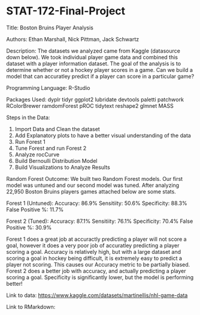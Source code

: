 # STAT-172-Final-Project

Title: Boston Bruins Player Analysis

Authors: Ethan Marshall, Nick Pittman, Jack Schwartz

Description: The datasets we analyzed came from Kaggle (datasource down below). We took individual player game data and combined this dataset with a player information dataset. The goal of the analysis is to determine whether or not a hockey player scores in a game. Can we build a model that can accuratley predict if a player can score in a particular game?

Programming Language: R-Studio

Packages Used:
dyplr
tidyr
ggplot2
lubridate
devtools
paletti
patchwork
RColorBrewer
ramdomForest
pROC
tidytext
reshape2
glmnet
MASS

Steps in the Data:
1) Import Data and Clean the dataset
2) Add Explanatory plots to have a better visual understanding of the data
3) Run Forest 1
4) Tune Forest and run Forest 2
5) Analyze rocCurve
6) Build Bernoulli Distribution Model
7) Build Visualizations to Analyze Results

Random Forest Outcome:
We built two Random Forest models. Our first model was untuned and our second model was tuned. After analyzing 22,950 Boston Bruins players games attached below are some stats.

Forest 1 (Untuned):
Accuracy: 86.9%
Sensitiity: 50.6%
Specificity: 88.3%
False Positive %: 11.7%

Forest 2 (Tuned):
Accuracy: 87.1%
Sensitiity: 76.1%
Specificity: 70.4%
False Positive %: 30.9%

Forest 1 does a great job at accuractly predicting a player will not score a goal, however it does a very poor job of accuratley predicting a player scoring a goal. Accuracy is relatively high, but with a large dataset and scoring a goal in hockey being difficult, it is extremely easy to predict a player not scoring. This causes our Accuracy metric to be partially biased. Forest 2 does a better job with accuracy, and actually predicting a player scoring a goal. Specificity is significantly lower, but the model is performing better!


Link to data: https://www.kaggle.com/datasets/martinellis/nhl-game-data

Link to RMarkdown: 
